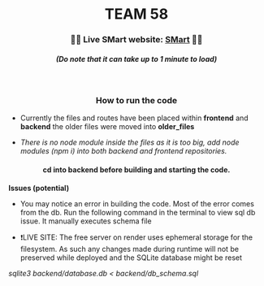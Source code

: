 <h1 align="center">TEAM 58</h1>

<h3 align="center">🔴🚨 Live SMart website: <a href="https://smart-k1xu.onrender.com/">SMart</a> 🚨🔴</h3>
<h5 align="center"><em>(Do note that it can take up to 1 minute to load)</em> </h5>

<br>

<h3 align="center">How to run the code</h3>

- Currently the files and routes have been placed within **frontend** and **backend** the older files were moved into **older_files**

- *There is no node module inside the files as it is too big, add node modules (npm i) into both backend and frontend repositories.*

<h4 align="center">cd into backend before building and starting the code. </h4>


**Issues (potential)**
- You may notice an error in building the code. Most of the error comes from the db. Run the following command in the terminal to view sql db issue. It manually executes schema file

- ❗LIVE SITE: The free server on render uses ephemeral storage for the filesystem. As such any changes made during runtime will not be preserved while deployed and the SQLite database might be reset 


*sqlite3 backend/database.db < backend/db_schema.sql*
